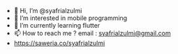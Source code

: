 - 👋 Hi, I’m @syafrialzulmi
- 👀 I’m interested in mobile programming
- 🌱 I’m currently learning flutter
- 📫 How to reach me ? email : syafrialzulmi@gmail.com
- https://saweria.co/syafrialzulmi

<!---
syafrialzulmi/syafrialzulmi is a ✨ special ✨ repository because its `README.md` (this file) appears on your GitHub profile.
You can click the Preview link to take a look at your changes.
--->
